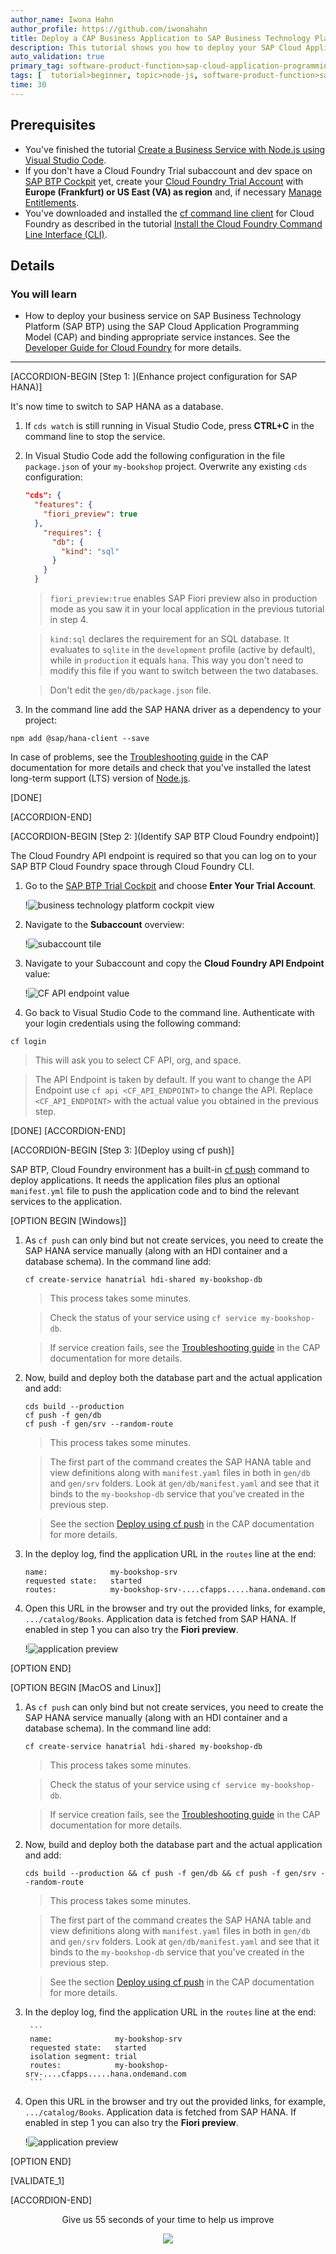```yaml
---
author_name: Iwona Hahn
author_profile: https://github.com/iwonahahn
title: Deploy a CAP Business Application to SAP Business Technology Platform
description: This tutorial shows you how to deploy your SAP Cloud Application Programming Model (CAP) application to SAP Business Technology Platform, Cloud Foundry environment.
auto_validation: true
primary_tag: software-product-function>sap-cloud-application-programming-model
tags: [  tutorial>beginner, topic>node-js, software-product-function>sap-cloud-application-programming-model  ]
time: 30
---
```


## Prerequisites
- You've finished the tutorial [Create a Business Service with Node.js using Visual Studio Code](cp-apm-nodejs-create-service).  
- If you don't have a Cloud Foundry Trial subaccount and dev space on [SAP BTP Cockpit](https://cockpit.hanatrial.ondemand.com/cockpit/) yet, create your [Cloud Foundry Trial Account](hcp-create-trial-account) with **Europe (Frankfurt) or US East (VA) as region** and, if necessary [Manage Entitlements](cp-trial-entitlements).
- You've downloaded and installed the [cf command line client](https://github.com/cloudfoundry/cli#downloads) for Cloud Foundry as described in the tutorial [Install the Cloud Foundry Command Line Interface (CLI)](cp-cf-download-cli).

## Details
### You will learn  
  - How to deploy your business service on SAP Business Technology Platform (SAP BTP) using the SAP Cloud Application Programming Model (CAP) and binding appropriate service instances. See the [Developer Guide for Cloud Foundry](https://docs.cloudfoundry.org/devguide/) for more details.

---

[ACCORDION-BEGIN [Step 1: ](Enhance project configuration for SAP HANA)]

It's now time to switch to SAP HANA as a database.

1. If `cds watch` is still running in Visual Studio Code, press **CTRL+C** in the command line to stop the service.

2. In Visual Studio Code add the following configuration in the file `package.json` of your `my-bookshop` project. Overwrite any existing `cds` configuration:

    ```JSON
    "cds": {
      "features": {
        "fiori_preview": true
      },
        "requires": {
          "db": {
            "kind": "sql"
          }
        }
      }
    ```

    > `fiori_preview:true` enables SAP Fiori preview also in production mode as you saw it in your local application in the previous tutorial in step 4.

    > `kind:sql` declares the requirement for an SQL database. It evaluates to `sqlite` in the `development` profile (active by default), while in `production` it equals `hana`. This way you don't need to modify this file if you want to switch between the two databases.

    > Don't edit the `gen/db/package.json` file.


3. In the command line add the SAP HANA driver as a dependency to your project:

```Shell/Bash
npm add @sap/hana-client --save
```
In case of problems, see the [Troubleshooting guide](https://cap.cloud.sap/docs/advanced/troubleshooting#npm-installation) in the CAP documentation for more details and check that you've installed the latest long-term support (LTS) version of [Node.js](https://nodejs.org/en/).

[DONE]

[ACCORDION-END]

[ACCORDION-BEGIN [Step 2: ](Identify SAP BTP Cloud Foundry endpoint)]

The Cloud Foundry API endpoint is required so that you can log on to your SAP BTP Cloud Foundry space through Cloud Foundry CLI.

1. Go to the [SAP BTP Trial Cockpit](https://cockpit.hanatrial.ondemand.com/cockpit#/home/trial) and choose **Enter Your Trial Account**.

    !![business technology platform cockpit view](cockpit.png)

2. Navigate to the **Subaccount** overview:

    !![subaccount tile](subaccount.png)

3. Navigate to your Subaccount and copy the **Cloud Foundry API Endpoint** value:

    !![CF API endpoint value](api_endpoint.png)

4. Go back to Visual Studio Code to the command line. Authenticate with your login credentials using the following command:

```Shell/Bash
cf login
```
> This will ask you to select CF API, org, and space.

> The API Endpoint is taken by default. If you want to change the API Endpoint use `cf api <CF_API_ENDPOINT>` to change the API. Replace `<CF_API_ENDPOINT>` with the actual value you obtained in the previous step.

[DONE]
[ACCORDION-END]

[ACCORDION-BEGIN [Step 3: ](Deploy using cf push)]

SAP BTP, Cloud Foundry environment has a built-in [cf push](https://docs.cloudfoundry.org/devguide/push.html) command to deploy applications. It needs the application files plus an optional `manifest.yml` file to push the application code and to bind the relevant services to the application.

[OPTION BEGIN [Windows]]

1. As `cf push` can only bind but not create services, you need to create the SAP HANA service manually (along with an HDI container and a database schema). In the command line add:

    ```Shell/Bash
    cf create-service hanatrial hdi-shared my-bookshop-db
    ```

    > This process takes some minutes.

    > Check the status of your service using `cf service my-bookshop-db`.

    > If service creation fails, see the [Troubleshooting guide](https://cap.cloud.sap/docs/advanced/troubleshooting#hana) in the CAP documentation for more details.

2. Now, build and deploy both the database part and the actual application and add:

    ```Shell/Bash
    cds build --production
    cf push -f gen/db
    cf push -f gen/srv --random-route
    ```

    > This process takes some minutes.

    > The first part of the command creates the SAP HANA table and view definitions along with `manifest.yaml` files in both in `gen/db` and `gen/srv` folders. Look at `gen/db/manifest.yaml` and see that it binds to the `my-bookshop-db` service that you've created in the previous step.

    > See the section [Deploy using cf push](https://cap.cloud.sap/docs/advanced/deploy-to-cloud#deploy-using-cf-push) in the CAP documentation for more details.

3. In the deploy log, find the application URL in the `routes` line at the end:

    ```
    name:              my-bookshop-srv
    requested state:   started
    routes:            my-bookshop-srv-....cfapps.....hana.ondemand.com
    ```

4. Open this URL in the browser and try out the provided links, for example, `.../catalog/Books`. Application data is fetched from SAP HANA. If enabled in step 1 you can also try the **Fiori preview**.

    !![application preview](application_cloud_fiori.png)

[OPTION END]

[OPTION BEGIN [MacOS and Linux]]

1. As `cf push` can only bind but not create services, you need to create the SAP HANA service manually (along with an HDI container and a database schema). In the command line add:

    ```Shell/Bash
    cf create-service hanatrial hdi-shared my-bookshop-db
    ```

    > This process takes some minutes.

    > Check the status of your service using `cf service my-bookshop-db`.

    > If service creation fails, see the [Troubleshooting guide](https://cap.cloud.sap/docs/advanced/troubleshooting#hana) in the CAP documentation for more details.

2. Now, build and deploy both the database part and the actual application and add:

    ```Shell/Bash
    cds build --production && cf push -f gen/db && cf push -f gen/srv --random-route
    ```

    > This process takes some minutes.

    > The first part of the command creates the SAP HANA table and view definitions along with `manifest.yaml` files in both in `gen/db` and `gen/srv` folders. Look at `gen/db/manifest.yaml` and see that it binds to the `my-bookshop-db` service that you've created in the previous step.

    > See the section [Deploy using cf push](https://cap.cloud.sap/docs/advanced/deploy-to-cloud#deploy-using-cf-push) in the CAP documentation for more details.

3. In the deploy log, find the application URL in the `routes` line at the end:

        ```
        name:              my-bookshop-srv
        requested state:   started
        isolation segment: trial
        routes:            my-bookshop-srv-....cfapps.....hana.ondemand.com
        ```

4. Open this URL in the browser and try out the provided links, for example, `.../catalog/Books`. Application data is fetched from SAP HANA. If enabled in step 1 you can also try the **Fiori preview**.

    !![application preview](application_cloud_fiori.png)

[OPTION END]

[VALIDATE_1]

[ACCORDION-END]

<p style="text-align: center;">Give us 55 seconds of your time to help us improve</p>

<p style="text-align: center;"><a href="https://sapinsights.eu.qualtrics.com/jfe/form/SV_0im30RgTkbEEHMV?TutorialID=cap-service-deploy" target="_blank"><img src="https://raw.githubusercontent.com/SAPDocuments/Tutorials/master/data/images/285738_Emotion_Faces_R_purple.png"></a></p>
